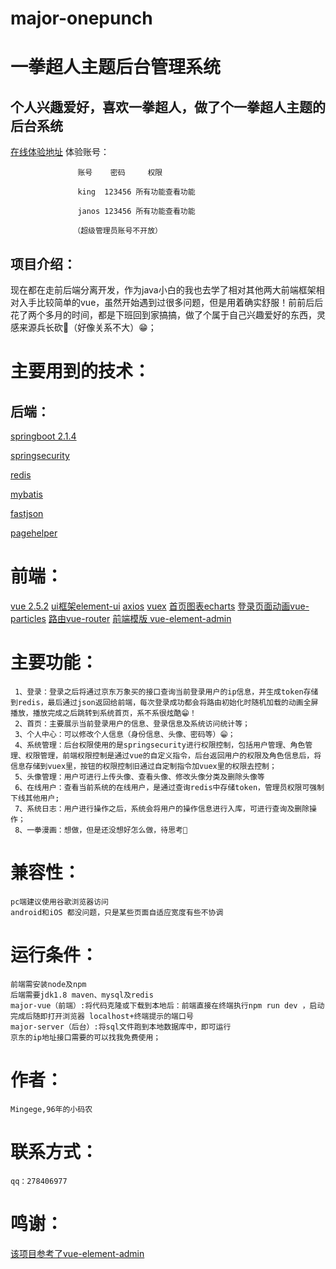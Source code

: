 # major-onepunch
 一拳超人主题后台管理系统
 ====

个人兴趣爱好，喜欢一拳超人，做了个一拳超人主题的后台系统
-------

[在线体验地址](http://47.105.230.85)
           体验账号：
                   
                   账号    密码     权限

                   king  123456 所有功能查看功能
           
                   janos 123456 所有功能查看功能
                   
                  （超级管理员账号不开放）

项目介绍：
----
现在都在走前后端分离开发，作为java小白的我也去学了相对其他两大前端框架相对入手比较简单的vue，虽然开始遇到过很多问题，但是用着确实舒服！前前后后花了两个多月的时间，都是下班回到家搞搞，做了个属于自己兴趣爱好的东西，灵感来源兵长砍🐒（好像关系不大）😁；

主要用到的技术：
===
后端：
----

[springboot 2.1.4](https://spring.io/projects/spring-boot/)

[springsecurity](https://spring.io/projects/spring-security)

[redis](https://redis.io)

[mybatis](https://blog.mybatis.org/)

[fastjson](https://www.w3cschool.cn/fastjson/)

[pagehelper](https://pagehelper.github.io/)

# 前端：

[vue 2.5.2](https://cn.vuejs.org/)
[ui框架element-ui](https://element.eleme.cn/#/zh-CN)
[axios](http://www.axios-js.com)
[vuex](https://vuex.vuejs.org/)
[首页图表echarts](https://echarts.baidu.com/)
[登录页面动画vue-particles](https://www.jianshu.com/p/53199b842d25)
[路由vue-router](https://router.vuejs.org/)
[前端模版 vue-element-admin](https://panjiachen.github.io/vue-element-admin-site/zh/)

主要功能：
===
     1、登录：登录之后将通过京东万象买的接口查询当前登录用户的ip信息，并生成token存储到redis，最后通过json返回给前端，每次登录成功都会将路由初始化时随机加载的动画全屏播放，播放完成之后跳转到系统首页，系不系很炫酷😁！
     2、首页：主要展示当前登录用户的信息、登录信息及系统访问统计等；
     3、个人中心：可以修改个人信息（身份信息、头像、密码等）😁；
     4、系统管理：后台权限使用的是springsecurity进行权限控制，包括用户管理、角色管理、权限管理，前端权限控制是通过vue的自定义指令，后台返回用户的权限及角色信息后，将信息存储到vuex里，按钮的权限控制旧通过自定制指令加vuex里的权限去控制；
     5、头像管理：用户可进行上传头像、查看头像、修改头像分类及删除头像等
     6、在线用户：查看当前系统的在线用户，是通过查询redis中存储token，管理员权限可强制下线其他用户;
     7、系统日志：用户进行操作之后，系统会将用户的操作信息进行入库，可进行查询及删除操作；
     8、一拳漫画：想做，但是还没想好怎么做，待思考🤔
# 兼容性：
    pc端建议使用谷歌浏览器访问
    android和iOS 都没问题，只是某些页面自适应宽度有些不协调

# 运行条件：
    前端需安装node及npm
    后端需要jdk1.8 maven、mysql及redis
    major-vue（前端）:将代码克隆或下载到本地后：前端直接在终端执行npm run dev ，启动完成后随即打开浏览器 localhost+终端提示的端口号
    major-server（后台）:将sql文件跑到本地数据库中，即可运行
    京东的ip地址接口需要的可以找我免费使用；
# 作者：
    Mingege,96年的小码农
# 联系方式：
    qq：278406977

# 鸣谢：
[该项目参考了vue-element-admin](https://panjiachen.github.io/vue-element-admin-site/zh/)
